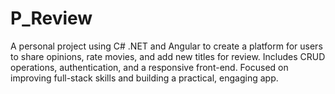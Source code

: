 # P_Review
A personal project using C# .NET and Angular to create a platform for users to share opinions, rate movies, and add new titles for review. Includes CRUD operations, authentication, and a responsive front-end. Focused on improving full-stack skills and building a practical, engaging app.
